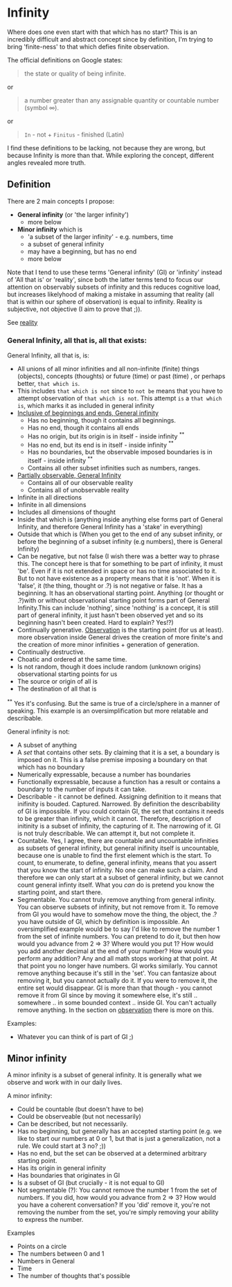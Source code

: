 
# Infinity

Where does one even start with that which has no start? 
This is an incredibly difficult and abstract concept since by definition, I'm trying to bring 'finite-ness' to that which defies finite observation.

The official definitions on Google states:

> the state or quality of being infinite. 

or 

> a number greater than any assignable quantity or countable number (symbol ∞).

or

> `In` - not + `Finitus` - finished (Latin)

I find these definitions to be lacking, not because they are wrong, but because Infinity is more than that. While exploring the concept, different angles revealed more truth.


## Definition

There are 2 main concepts I propose:

* **General infinity** (or 'the larger infinity')
    * more below
* **Minor infinity** which is 
    * 'a subset of the larger infinity' - e.g. numbers, time
    * a subset of general infinity
    * may have a beginning, but has no end
    * more below

Note that I tend to use these terms 'General infinity' (GI) or 'infinity' instead of 'All that is' or 'reality', since both the latter terms tend to focus our attention on observably subsets of infinity and this reduces cognitive load, but increases likelyhood of making a mistake in assuming that reality (all that is within our sphere of observation) is equal to infinity. Reality is subjective, not objective (I aim to prove that ;)). 

See [reality](reality.md)

### General Infinity, all that is, all that exists:
 
General Infinity, all that is, is:

* All unions of all minor infinities and all non-infinite (finite) things (objects), concepts (thoughts) or future (time) or past (time) , or perhaps better, `that which is`.
* This includes `that which is not` since to `not be` means that you have to attempt observation of `that which is not`. This attempt `is` a `that which is`, which marks it as included in general infinity
* [Inclusive of beginnings and ends, General infinity](general_infinity/no-beginning-contains-itself.md) 
    * Has no beginning, though it contains all beginnings. 
    * Has no end, though it contains all ends
    * Has no origin, but its origin is in itself - inside infinity <sup>**</sup>
    * Has no end, but its end is in itself - inside infinity <sup>**</sup>
    * Has no boundaries, but the observable imposed boundaries is in itself - inside infinity <sup>**</sup>
    * Contains all other subset infinities such as numbers, ranges. 
* [Partially observable, General Infinity](observation/observation.md)    
    * Contains all of our observable reality
    * Contains all of unobservable reality
* Infinite in all directions
* Infinite in all dimensions
* Includes all dimensions of thought
* Inside that which is (anything inside anything else forms part of General Infinity, and therefore General Infinity has a 'stake' in everything)
* Outside that which is (When you get to the end of any subset infinity, or before the beginning of a subset infinity (e.g numbers), there is General Infinity)
* Can be negative, but not false (I wish there was a better way to phrase this. The concept here is that for something to be part of infinity, it must 'be'. Even if it is not extended in space or has no time associated to it. But to not have existence as a property means that it is 'not'. When it is 'false', it (the thing, thought or .?) is not negative or false. It has a beginning. It has an observational starting point. Anything (or thought or .?)with or without observational starting point forms part of General Infinity.This can include 'nothing', since 'nothing' is a concept, it is still part of general infinity, it just hasn't been observed yet and so its beginning hasn't been created. Hard to explain? Yes!?)
* Continually generative. [Observation](observation/observation.md) is the starting point (for us at least). more observation inside General drives the creation of more finite's and the creation of more minor infinities + generation of generation.
* Continually destructive.
* Choatic and ordered at the same time.
* Is not random, though it does include random (unknown origins) observational starting points for us
* The source or origin of all is
* The destination of all that is

  
<sup>**</sup> Yes it's confusing. But the same is true of a circle/sphere in a manner of speaking. This example is an oversimplification but more relatable and describable.

General infinity is not:

* A subset of anything
* A _set_ that contains other sets. By claiming that it is a set, a boundary is imposed on it. This is a false premise imposing a boundary on that which has no boundary
* Numerically expressable, because a number has boundaries
* Functionally expressable, because a function has a result or contains a boundary to the number of inputs it can take.
* Describable - it cannot be defined. Assigning definition to it means that inifinity is bouded. Captured. Narrowed. By definition the describability of GI is impossible. If you could contain GI, the set that contains it needs to be greater than infinity, which it cannot. Therefore, description of initinity is a subset of infinity, the capturing of it. The narrowing of it. GI is not truly describable. We can attempt it, but not complete it.
* Countable. Yes, I agree, there are countable and uncountable infinities as subsets of general infinity, but general inifinity itself is uncountable, because one is unable to find the first element which is the start. To count, to enumerate, to define, general infinity, means that you assert that you know the start of infinity. No one can make such a claim. And therefore we can only start at a subset of general infinity, but we cannot count general infinty itself. What you _can_ do is pretend you know the starting point, and start there.
* Segmentable. You cannot truly remove anything from general infinity. You can observe subsets of infinity, but not remove from it. To remove from GI you would have to somehow move the thing, the object, the .? you have outside of GI, which by definition is impossible. An oversimplified example would be to say I'd like to remove the number 1 from the set of infinite numbers. You can pretend to do it, but then how would you advance from 2 => 3? Where would you put 1? How would you add another decimal at the end of your number? How would you perform any addition? Any and all math stops working at that point. At that point you no longer have numbers. GI works similarly. You cannot remove anything because it's still in the 'set'. You can fantasize about removing it, but you cannot actually do it. If you were to remove it, the entire set would disappear. GI is more than that though - you cannot remove it from GI since by moving it somewhere else, it's still .. somewhere .. in some bounded context .. inside GI. You can't actually remove anything. In the section on [observation](definitions/observation.md) there is more on this.
 
Examples:
* Whatever you can think of is part of GI ;)

## Minor infinity

A minor infinity is a subset of general infinity. It is generally what we observe and work with in our daily lives.

A minor infinity:

 * Could be countable (but doesn't have to be)
 * Could be observeable (but not necessarily)
 * Can be described, but not necessarily.
 * Has no beginning, but generally has an accepted starting point (e.g. we like to start our numbers at 0 or 1, but that is just a generalization, not a rule. We could start at 3 no? ;))
 * Has no end, but the set can be observed at a determined arbitrary starting point.
 * Has its origin in general infinity 
 * Has boundaries that originates in GI
 * Is a subset of GI (but crucially - it is not equal to GI)
 * Not segmentable (?): You cannot remove the number 1 from the set of numbers. If you did, how would you advance from 2 => 3? How would you have a coherent conversation? If you 'did' remove it, you're not removing the number from the set, you're simply removing your ability to express the number.
 
Examples

* Points on a circle
* The numbers between 0 and 1
* Numbers in General
* Time
* The number of thoughts that's possible